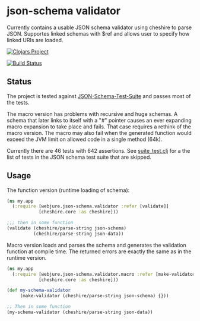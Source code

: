 # json-schema validator

Currently contains a usable JSON schema validator using cheshire to parse JSON.
Supportes linked schemas with $ref and allows user to specify
how linked URIs are loaded.

[![Clojars Project](http://clojars.org/webjure/json-schema/latest-version.svg)](http://clojars.org/webjure/json-schema)

[![Build Status](https://travis-ci.org/tatut/json-schema.svg?branch=master)](https://travis-ci.org/tatut/json-schema)

## Status

The project is tested against [JSON-Schema-Test-Suite](https://github.com/json-schema-org/JSON-Schema-Test-Suite)
and passes most of the tests.

The macro version has problems with recursive and huge schemas.
A schema that later links to itself with a "#" pointer causes an ever expanding
macro expansion to take place and fails. That case requires a rethink of the
macro version. The macro may also fail when the generated function would exceed
the JVM limit on allowed code in a single method (64k).

Currently there are 46 tests with 642 assertions.
See [suite_test.clj](https://github.com/tatut/json-schema/blob/master/test/webjure/json_schema/suite_test.clj#L10) for
a the list of tests in the JSON schema test suite that are skipped.

## Usage

The function version (runtime loading of schema):

```clojure
(ns my.app
  (:require [webjure.json-schema.validator :refer [validate]]
            [cheshire.core :as cheshire]))

;;; then in some function
(validate (cheshire/parse-string json-schema)
          (cheshire/parse-string json-data))

```

Macro version loads and parses the schema and generates the validation function at compile time.
The returned errors are exactly the same as in the runtime version.

```clojure
(ns my.app
  (:require [webjure.json-schema.validator.macro :refer [make-validator]]
            [cheshire.core :as cheshire]))

(def my-schema-validator
     (make-validator (cheshire/parse-string json-schema) {}))

;; Then in some function
(my-schema-validator (cheshire/parse-string json-data))
```
